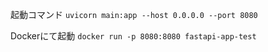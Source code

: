 起動コマンド
`uvicorn main:app --host 0.0.0.0 --port 8080`


Dockerにて起動
`docker run -p 8080:8080 fastapi-app-test`